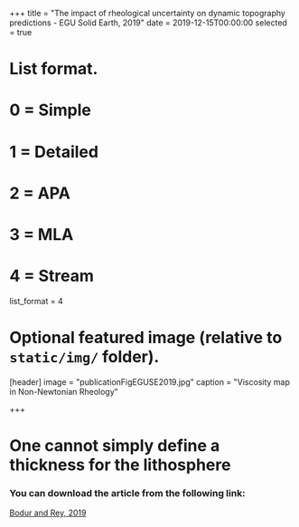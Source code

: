 +++
title = "The impact of rheological uncertainty on dynamic topography predictions - EGU Solid Earth, 2019"
date = 2019-12-15T00:00:00
selected = true

# List format.
#   0 = Simple
#   1 = Detailed
#   2 = APA
#   3 = MLA
#   4 = Stream
list_format = 4

# Optional featured image (relative to `static/img/` folder).
[header]
image = "publicationFigEGUSE2019.jpg"
caption = "Viscosity map in Non-Newtonian Rheology"

+++
# One cannot simply define a thickness for the lithosphere 






### You can download the article from the following link:


[Bodur and Rey, 2019](https://www.solid-earth.net/10/2167/2019/se-10-2167-2019.pdf)



